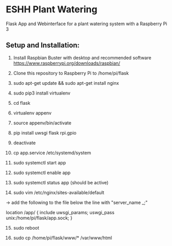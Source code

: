 
# ESHH Plant Watering

Flask App and Webinterface for a plant watering system with a Raspberry Pi 3


## Setup and Installation:

1. Install Raspbian Buster with desktop and recommended software
https://www.raspberrypi.org/downloads/raspbian/

2. Clone this repository to Raspberry Pi to /home/pi/flask

3. sudo apt-get update && sudo apt-get install nginx

4. sudo pip3 install virtualenv

5. cd flask

6. virtualenv appenv
7. source appenv/bin/activate
8. pip install uwsgi flask rpi.gpio
9. deactivate

10. cp app.service /etc/systemd/system

11. sudo systemctl start app
12. sudo systemctl enable app
13. sudo systemctl status app (should be active)

14. sudo vim /etc/nginx/sites-available/default

-> add the following to the file below the line with "server_name _;"

location /app/ {
	include uwsgi_params;
	uswgi_pass unix:/home/pi/flask/app.sock;
}


15. sudo reboot

16. sudo cp /home/pi/flask/www/* /var/www/html



